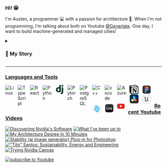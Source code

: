 ### Hi! :grin:

I'm Austen, a programmer :computer: with a passion for architecture :house_with_garden:. When I'm not programming, I'm talking about both on Youtube [@Generlate](https://www.youtube.com/@generlate). One day, I want to build machine-generated and managed cities!

<details>
<summary><h3>📃 My Story</h3></summary>

<p> Twelve-year-old Austen had aspirations of producing music. I even made it on <a href="https://open.spotify.com/track/1Yuxi8K5PKHEMXpXih96ns?si=0570155ecaaa4e60">Spotify!</a> Yet, I ultimately decided to major in architecture. So, I attended Florida International University. That time was filled with design projects and rendering. In my final year, I did a semester of research. Having a growing interest in design automation, I studied tech. That research changed my perspective. Rather than becoming a traditional architect, I then aimed to revolutionize the field by designing its tools. </p>
<p> So, I laid the foundation for a startup. Needing to know software development, I started with C++. I found coding to be similar to the visual scripting I did in school with game engines. So, I picked up the basics quickly. Because I wanted to build quicker, my second language became Python. I had to learn more than that. I also learned about IDE's, Bash, I built pcs and even attended conferences.</p>
<p>Eventually, I took a year off to study computer science and engineering through MIT. This is where I learned about different types of memory, compilers, performance, algorithms, data structures, object oriented programming, Git, Github, SQL, Azure, HTML and CSS. </p>
<p>Post MIT, I was a changed man. I was like a padawan, wielding the force. Like a padawan, I wasn't a jedi. I still had training to do. The rest of my training involved more web dev and machine learning. So, I built a few <a href ="https://github.com/Generlate/resume-website">websites</a> and a <a href="https://github.com/Generlate/model_generator">neural net.</p>
<p>While I'm currently confident, I know I'll need to be a lifelong learner. The world is changing quickly and I can't wait to see what's invented!</p>
</details>

---

### Languages and Tools

<img align="left" alt="Linux" width="30px" style="padding-right:10px;" src="https://cdn.jsdelivr.net/gh/devicons/devicon/icons/linux/linux-original.svg">
<img align="left" alt="TypeScript" width="30px" style="padding-right:10px;" src="https://cdn.jsdelivr.net/gh/devicons/devicon/icons/typescript/typescript-original.svg">
<img align="left" alt="React" width="30px" style="padding-right:10px;" src="https://cdn.jsdelivr.net/gh/devicons/devicon/icons/react/react-original.svg">
<img align="left" alt="Python" width="30px" style="padding-right:10px;" src="https://cdn.jsdelivr.net/gh/devicons/devicon/icons/python/python-original.svg">
<img align="left" alt="Django" width="30px" style="padding-right:10px;" src="./public/django.svg">
<img align="left" alt="Pytorch" width="30px" style="padding-right:10px;" src="https://cdn.jsdelivr.net/gh/devicons/devicon/icons/pytorch/pytorch-original.svg">
<img align="left" alt="PostgreSQL" width="30px" style="padding-right:10px;" src="https://cdn.jsdelivr.net/gh/devicons/devicon/icons/postgresql/postgresql-original.svg">
<img align="left" alt="C++" width="30px" style="padding-right:10px;" src="https://cdn.jsdelivr.net/gh/devicons/devicon@latest/icons/cplusplus/cplusplus-original.svg">
<img align="left" alt="vscode" width="30px" style="padding-right:10px;" src="https://cdn.jsdelivr.net/gh/devicons/devicon/icons/vscode/vscode-original.svg">
<img align="left" alt="Azure" width="30px" style="padding-right:10px;" src="https://cdn.jsdelivr.net/gh/devicons/devicon/icons/azure/azure-original.svg">
<img align="left" alt="Notion" width="30px" style="padding-right:10px;" src="./public/notion.png">
<img align="left" alt="Figma" width="30px" style="padding-right:10px;" src="./public/fig.png">
<img align="left" alt="Davinci Resolve" width="30px" style="padding-right:10px;" src="./public/davinci-resolve-icon.png">
<img align="left" alt="Unreal Engine" width="30px" style="padding-right:10px;" src="./public/unrealengine.svg">
<img align="left" alt="Perforce Helix Core" width="30px" style="padding-right:10px;" src="./public/helix-core.svg">
<img align="left" alt="Ableton Live" width="30px" style="padding-right:10px;" src="./public/ableton-live.png">
<br><br>

### <img align="left" alt="Youtube" width="25px" style="padding-right:10px;" src="./public/youtube.png"> Recent Youtube Videos

<!-- BEGIN YOUTUBE-CARDS -->

[![Discovering Nvidia's Software](https://ytcards.demolab.com/?id=EnI4pBqEmwU&title=Discovering+Nvidia%27s+Software&lang=en&timestamp=1718404722&background_color=%230d1117&title_color=%23ffffff&stats_color=%23dedede&max_title_lines=1&width=250&border_radius=5 "Discovering Nvidia's Software")](https://www.youtube.com/watch?v=EnI4pBqEmwU)
[![What I've been up to](https://ytcards.demolab.com/?id=UY_v_-180Ug&title=What+I%27ve+been+up+to&lang=en&timestamp=1716566844&background_color=%230d1117&title_color=%23ffffff&stats_color=%23dedede&max_title_lines=1&width=250&border_radius=5 "What I've been up to")](https://www.youtube.com/watch?v=UY_v_-180Ug)
[![My Architecture Degree In 10 Minutes](https://ytcards.demolab.com/?id=5ys65PWWZyg&title=My+Architecture+Degree+In+10+Minutes&lang=en&timestamp=1716380042&background_color=%230d1117&title_color=%23ffffff&stats_color=%23dedede&max_title_lines=1&width=250&border_radius=5 "My Architecture Degree In 10 Minutes")](https://www.youtube.com/watch?v=5ys65PWWZyg)
[![Stability (ai image generator) Plug-in for Photoshop](https://ytcards.demolab.com/?id=fEWRX5fE3K4&title=Stability+%28ai+image+generator%29+Plug-in+for+Photoshop&lang=en&timestamp=1679791345&background_color=%230d1117&title_color=%23ffffff&stats_color=%23dedede&max_title_lines=1&width=250&border_radius=5 "Stability (ai image generator) Plug-in for Photoshop")](https://www.youtube.com/watch?v=fEWRX5fE3K4)
[!["Tito" Santos: Sustainability, Energy and Engineering](https://ytcards.demolab.com/?id=YDJVDBUUbEY&title=%22Tito%22+Santos%3A+Sustainability%2C+Energy+and+Engineering&lang=en&timestamp=1676106944&background_color=%230d1117&title_color=%23ffffff&stats_color=%23dedede&max_title_lines=1&width=250&border_radius=5 '"Tito" Santos: Sustainability, Energy and Engineering')](https://www.youtube.com/watch?v=YDJVDBUUbEY)
[![Trying Nvidia Canvas](https://ytcards.demolab.com/?id=4ff7FfwGZhQ&title=Trying+Nvidia+Canvas&lang=en&timestamp=1664032101&background_color=%230d1117&title_color=%23ffffff&stats_color=%23dedede&max_title_lines=1&width=250&border_radius=5 "Trying Nvidia Canvas")](https://www.youtube.com/watch?v=4ff7FfwGZhQ)

<!-- END YOUTUBE-CARDS -->

<a href="https://www.youtube.com/@generlate?sub_confirmation=1">
    <img alt="subscribe to Youtube" title="Subscribe on YouTube" src="https://custom-icon-badges.demolab.com/youtube/channel/subscribers/UCnhilg6-o3JPzZuqPafSYxA?color=%23FF3333&label=SUBSCRIBE&logo=video&logoColor=white&style=for-the-badge&labelColor=%23FF3333"/>
</a>
